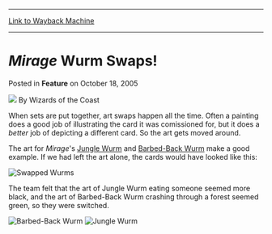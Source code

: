 
---
[Link to Wayback Machine](https://web.archive.org/web/20220122114136/https://magic.wizards.com/en/articles/archive/feature/mirage-wurm-swaps-2005-10-18)

[_metadata_:wayback_url]:- "https://magic.wizards.com/en/articles/archive/feature/mirage-wurm-swaps-2005-10-18"
[_metadata_:wayback_raw_url]:- "https://web.archive.org/web/20220122114136id_/https://magic.wizards.com/en/articles/archive/feature/mirage-wurm-swaps-2005-10-18"
[_metadata_:wayback_capture_timestamp]:- "2022-01-22 11:41:36+00:00"
[_metadata_:description]:- "When sets are put together, art swaps happen all the time. Often a painting does a good job of illustrating the card it was comissioned for, but it does a better job of depicting a different card. So the art gets moved around. The art for Mirage's Jungle Wurm and Barbed-Back Wurm make a good example. If we had left the art alone, the cards would have looked like this: The team"
[_metadata_:generator]:- "Drupal 7 (http://drupal.org)"
---


*Mirage* Wurm Swaps!
====================



 Posted in **Feature**
 on October 18, 2005 






![](https://media.magic.wizards.com/styles/auth_small/public/images/person/wizards_author.jpg)
By Wizards of the Coast












When sets are put together, art swaps happen all the time. Often a painting does a good job of illustrating the card it was comissioned for, but it does a *better* job of depicting a different card. So the art gets moved around.


The art for *Mirage*'s [Jungle Wurm](https://gatherer.wizards.com/Pages/Card/Details.aspx?name=Jungle+Wurm) and [Barbed-Back Wurm](https://gatherer.wizards.com/Pages/Card/Details.aspx?name=Barbed-Back+Wurm) make a good example. If we had left the art alone, the cards would have looked like this:


![Swapped Wurms](https://media.magic.wizards.com/image_legacy_migration/magic/images/mtgcom/arcana/wurmswap.jpg)


The team felt that the art of Jungle Wurm eating someone seemed more black, and the art of Barbed-Back Wurm crashing through a forest seemed green, so they were switched.



![Barbed-Back Wurm](http://gatherer.wizards.com/Handlers/Image.ashx?type=card&name=Barbed-Back+Wurm)
![Jungle Wurm](http://gatherer.wizards.com/Handlers/Image.ashx?type=card&name=Jungle+Wurm)







